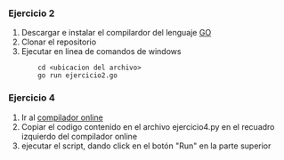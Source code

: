 ### Ejercicio 2

1. Descargar e instalar el compilardor del lenguaje [GO](https://go.dev/)
2. Clonar el repositorio
3. Ejecutar en linea de comandos de windows
    ```
        cd <ubicacion del archivo>
        go run ejercicio2.go
    ```

### Ejercicio 4
    
1. Ir al [compilador online](https://www.programiz.com/python-programming/online-compiler/)
2. Copiar el codigo contenido en el archivo ejercicio4.py en el recuadro izquierdo del compilador online
3. ejecutar el script, dando click en el botón "Run" en la parte superior
